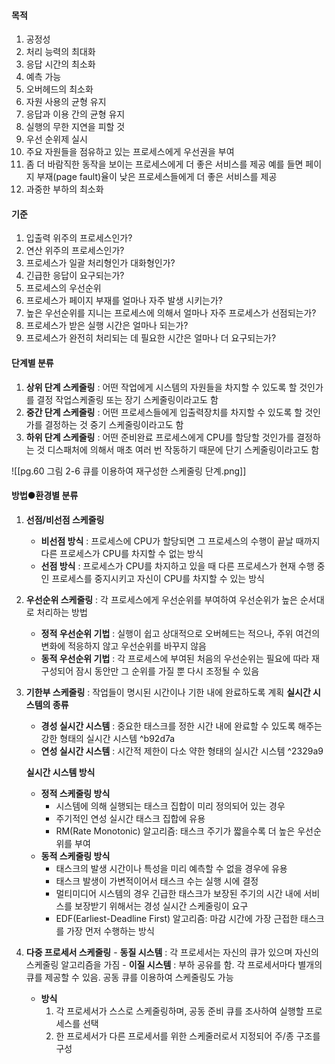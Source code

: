 #### 목적
1. 공정성
2. 처리 능력의 최대화
3. 응답 시간의 최소화
4. 예측 가능
5. 오버헤드의 최소화
6. 자원 사용의 균형 유지
7. 응답과 이용 간의 균형 유지
8. 실행의 무한 지연을 피할 것
9. 우선 순위제 실시
10. 주요 자원들을 점유하고 있는 프로세스에게 우선권을 부여
11. 좀 더 바람직한 동작을 보이는 프로세스에게 더 좋은 서비스를 제공
    예를 들면 페이지 부재(page fault)율이 낮은 프로세스들에게 더 좋은 서비스를 제공
12. 과중한 부하의 최소화

#### 기준
1. 입출력 위주의 프로세스인가?
2. 연산 위주의 프로세스인가?
3. 프로세스가 일괄 처리형인가 대화형인가?
4. 긴급한 응답이 요구되는가?
5. 프로세스의 우선순위
6. 프로세스가 페이지 부재를 얼마나 자주 발생 시키는가?
7. 높은 우선순위를 지니는 프로세스에 의해서 얼마나 자주 프로세스가 선점되는가?
8. 프로세스가 받은 실행 시간은 얼마나 되는가?
9. 프로세스가 완전히 처리되는 데 필요한 시간은 얼마나 더 요구되는가?

#### 단계별 분류
1. **상위 단계 스케줄링** : 어떤 작업에게 시스템의 자원들을 차지할 수 있도록 할 것인가를 결정
   작업스케줄링 또는 장기 스케줄링이라고도 함
2. **중간 단계 스케줄링** : 어떤 프로세스들에게 입출력장치를 차지할 수 있도록 할 것인가를 결정하는 것
   중기 스케줄링이라고도 함
3. **하위 단계 스케줄링** : 어떤 준비완료 프로세스에게 CPU를 할당할 것인가를 결정하는 것
   디스패처에 의해서 매초 여러 번 작동하기 때문에 단기 스케줄링이라고도 함
   
![[pg.60 그림 2-6 큐를 이용하여 재구성한 스케줄링 단계.png]]

#### 방법●환경별 분류
1. **선점/비선점 스케줄링**
   - **비선점 방식** : 프로세스에 CPU가 할당되면 그 프로세스의 수행이 끝날 때까지 다른 프로세스가 CPU를 차지할 수 없는 방식
   - **선점 방식** : 프로세스가 CPU를 차지하고 있을 때 다른 프로세스가 현재 수행 중인 프로세스를 중지시키고 자신이 CPU를 차지할 수 있는 방식
2. **우선순위 스케줄링** : 각 프로세스에게 우선순위를 부여하여 우선순위가 높은 순서대로 처리하는 방법
     - **정적 우선순위 기법** : 실행이 쉽고 상대적으로 오버헤드는 적으나, 주위 여건의 변화에 적응하지 않고 우선순위를 바꾸지 않음
     - **동적 우선순위 기법** : 각 프로세스에 부여된 처음의 우선순위는 필요에 따라 재구성되어 잠시 동안만 그 순위를 가질 뿐 다시 조정될 수 있음
3. **기한부 스케줄링** : 작업들이 명시된 시간이나 기한 내에 완료하도록 계획
   **실시간 시스템의 종류**
     - **경성 실시간 시스템** : 중요한 태스크를 정한 시간 내에 완료할 수 있도록 해주는 강한 형태의 실시간 시스템 ^b92d7a
     - **연성 실시간 시스템** : 시간적 제한이 다소 약한 형태의 실시간 시스템 ^2329a9
	
   **실시간 시스템 방식**
     - **정적 스케줄링 방식**
       - 시스템에 의해 실행되는 태스크 집합이 미리 정의되어 있는 경우
       - 주기적인 연성 실시간 태스크 집합에 유용
       - RM(Rate Monotonic) 알고리즘: 태스크 주기가 짧을수록 더 높은 우선순위를 부여
     - **동적 스케줄링 방식**
       - 태스크의 발생 시간이나 특성을 미리 예측할 수 없을 경우에 유용
       - 태스크 발생이 가변적이어서 태스크 수는 실행 시에 결정
       - 멀티미디어 시스템의 경우 긴급한 태스크가 보장된 주기의 시간 내에 서비스를 보장받기 위해서는 경성 실시간 스케줄링이 요구
       - EDF(Earliest-Deadline First) 알고리즘: 마감 시간에 가장 근접한 태스크를 가장 먼저 수행하는 방식
4. **다중 프로세서 스케줄링**
	   - **동질 시스템** : 각 프로세서는 자신의 큐가 있으며 자신의 스케줄링 알고리즘을 가짐
	   - **이질 시스템** : 부하 공유를 함. 각 프로세서마다 별개의 큐를 제공할 수 있음. 공동 큐를 이용하여 스케줄링도 가능
   - **방식**
     1. 각 프로세서가 스스로 스케줄링하며, 공동 준비 큐를 조사하여 실행할 프로세스를 선택
     2. 한 프로세서가 다른 프로세서를 위한 스케줄러로서 지정되어 주­/종 구조를 구성